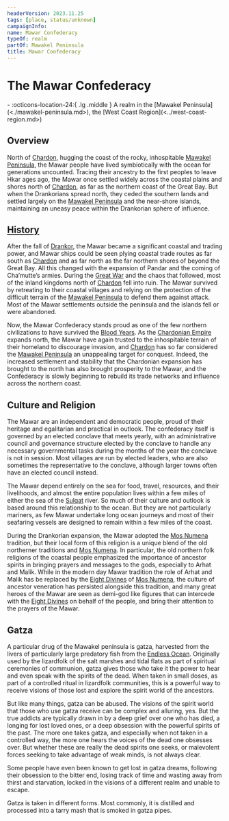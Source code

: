```yaml
---
headerVersion: 2023.11.25
tags: [place, status/unknown]
campaignInfo:
name: Mawar Confederacy
typeOf: realm
partOf: Mawakel Peninsula
title: Mawar Confederacy
---
```

# The Mawar Confederacy
<div class="grid cards ext-narrow-margin ext-one-column" markdown>
-    :octicons-location-24:{ .lg .middle } A realm in the [Mawakel Peninsula](<./mawakel-peninsula.md>), the [West Coast Region](<../west-coast-region.md>)  
</div>


## Overview

North of [Chardon](<../chardonian-empire/chardon/chardon.md>), hugging the coast of the rocky, inhospitable [Mawakel Peninsula](<./mawakel-peninsula.md>), the Mawar people have lived symbiotically with the ocean for generations uncounted. Tracing their ancestry to the first peoples to leave Hkar ages ago, the Mawar once settled widely across the coastal plains and shores north of [Chardon](<../chardonian-empire/chardon/chardon.md>), as far as the northern coast of the Great Bay. But when the Drankorians spread north, they ceded the southern lands and settled largely on the [Mawakel Peninsula](<./mawakel-peninsula.md>) and the near-shore islands, maintaining an uneasy peace within the Drankorian sphere of influence.
## [History](<../../../history/chronicles-of-the-mawar.md>)

After the fall of [Drankor](<../../../history/drankorian-era/drankorian-empire.md>), the Mawar became a significant coastal and trading power, and Mawar ships could be seen plying coastal trade routes as far south as [Chardon](<../chardonian-empire/chardon/chardon.md>) and as far north as the far northern shores of beyond the Great Bay. All this changed with the expansion of Pandar and the coming of Cha’mutte’s armies. During the [Great War](<../../../events/1500s/great-war.md>) and the chaos that followed, most of the inland kingdoms north of [Chardon](<../chardonian-empire/chardon/chardon.md>) fell into ruin. The Mawar survived by retreating to their coastal villages and relying on the protection of the difficult terrain of the [Mawakel Peninsula](<./mawakel-peninsula.md>) to defend them against attack. Most of the Mawar settlements outside the peninsula and the islands fell or were abandoned.

Now, the Mawar Confederacy stands proud as one of the few northern civilizations to have survived the [Blood Years](<../../../events/1500s/blood-years.md>). As the [Chardonian Empire](<../chardonian-empire/chardonian-empire.md>) expands north, the Mawar have again trusted to the inhospitable terrain of their homeland to discourage invasion, and [Chardon](<../chardonian-empire/chardon/chardon.md>) has so far considered the [Mawakel Peninsula](<./mawakel-peninsula.md>) an unappealing target for conquest. Indeed, the increased settlement and stability that the Chardonian expansion has brought to the north has also brought prosperity to the Mawar, and the Confederacy is slowly beginning to rebuild its trade networks and influence across the northern coast.

## Culture and Religion

The Mawar are an independent and democratic people, proud of their heritage and egalitarian and practical in outlook. The confederacy itself is governed by an elected conclave that meets yearly, with an administrative council and governance structure elected by the conclave to handle any necessary governmental tasks during the months of the year the conclave is not in session. Most villages are run by elected leaders, who are also sometimes the representative to the conclave, although larger towns often have an elected council instead. 

The Mawar depend entirely on the sea for food, travel, resources, and their livelihoods, and almost the entire population lives within a few miles of either the sea of the [Sulqat](<../rivers/sulqat.md>) river. So much of their culture and outlook is based around this relationship to the ocean. But they are not particularly mariners, as few Mawar undertake long ocean journeys and most of their seafaring vessels are designed to remain within a few miles of the coast. 

During the Drankorian expansion, the Mawar adopted the [Mos Numena](<../../../cosmology/religions/mos-numena/mos-numena.md>) tradition, but their local form of this religion is a unique blend of the old northerner traditions and [Mos Numena](<../../../cosmology/religions/mos-numena/mos-numena.md>). In particular, the old northern folk religions of the coastal people emphasized the importance of ancestor spirits in bringing prayers and messages to the gods, especially to Arhat and Malik. While in the modern day Mawar tradition the role of Arhat and Malik has be replaced by the [Eight Divines](<../../../cosmology/religions/mos-numena/mos-numena.md>) of [Mos Numena](<../../../cosmology/religions/mos-numena/mos-numena.md>), the culture of ancestor veneration has persisted alongside this tradition, and many great heroes of the Mawar are seen as demi-god like figures that can intercede with the [Eight Divines](<../../../cosmology/religions/mos-numena/mos-numena.md>) on behalf of the people, and bring their attention to the prayers of the Mawar.

## Gatza

A particular drug of the Mawakel peninsula is gatza, harvested from the livers of particularly large predatory fish from the [Endless Ocean](<../../endless-ocean.md>). Originally used by the lizardfolk of the salt marshes and tidal flats as part of spiritual ceremonies of communion, gatza gives those who take it the power to hear and even speak with the spirits of the dead. When taken in small doses, as part of a controlled ritual in lizardfolk communities, this is a powerful way to receive visions of those lost and explore the spirit world of the ancestors. 

But like many things, gatza can be abused. The visions of the spirit world that those who use gatza receive can be complex and alluring, yes. But the true addicts are typically drawn in by a deep grief over one who has died, a longing for lost loved ones, or a deep obsession with the powerful spirits of the past. The more one takes gatza, and especially when not taken in a controlled way, the more one hears the voices of the dead one obsesses over. But whether these are really the dead spirits one seeks, or malevolent forces seeking to take advantage of weak minds, is not always clear. 

Some people have even been known to get lost in gatza dreams, following their obsession to the bitter end, losing track of time and wasting away from thirst and starvation, locked in the visions of a different realm and unable to escape.

Gatza is taken in different forms. Most commonly, it is distilled and processed into a tarry mash that is smoked in gatza pipes.